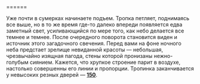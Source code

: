 ======

Уже почти в сумерках начинаете подъем. Тропка петляет, поднимаясь все выше, но в то же время где-то далеко впереди появляется едва заметный свет, усиливающийся по мере того, как небо делается все темнее и темнее. После очередного поворота становится виден и источник этого загадочного свечения. Перед вами на фоне ночного неба предстает зрелище невиданной красоты — небольшая, чрезвычайно изящная пагода, стены которой пронизаны нежно-голубым сиянием. Кажется, что хрупкое строение парит в воздухе, настолько совершенны его линии и пропорции. Тропинка заканчивается у невысоких резных дверей — [**150**](#n_150).

